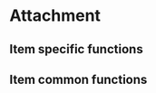 # Attachment

## Item specific functions


## Item common functions
<!--@include: ./common/functions.md -->